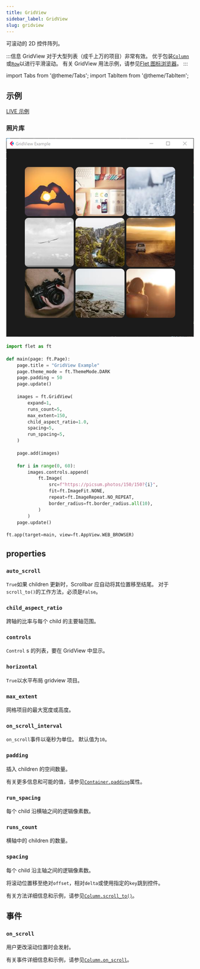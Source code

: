 ```yaml
---
title: GridView
sidebar_label: GridView
slug: gridview
---
```


可滚动的 2D 控件阵列。

:::信息
GridView 对于大型列表（成千上万的项目）非常有效。 优于包装[`Column`](column)或[`Row`](row)以进行平滑滚动。 有关 GridView 用法示例，请参见[Flet 图标浏览器](https://github.com/flet-dev/examples/blob/main/python/apps/icons-browser/main.py)。
:::

import Tabs from '@theme/Tabs';
import TabItem from '@theme/TabItem';

## 示例

[LIVE 示例](https://flet-controls-gallery.fly.dev/layout/gridview)

### 照片库

<img src="/img/docs/controls/gridview/photo-gallery.png" className="screenshot-50"/>

<Tabs groupId="language">
  <TabItem value="python" label="Python" default>

```python
import flet as ft

def main(page: ft.Page):
    page.title = "GridView Example"
    page.theme_mode = ft.ThemeMode.DARK
    page.padding = 50
    page.update()

    images = ft.GridView(
        expand=1,
        runs_count=5,
        max_extent=150,
        child_aspect_ratio=1.0,
        spacing=5,
        run_spacing=5,
    )

    page.add(images)

    for i in range(0, 60):
        images.controls.append(
            ft.Image(
                src=f"https://picsum.photos/150/150?{i}",
                fit=ft.ImageFit.NONE,
                repeat=ft.ImageRepeat.NO_REPEAT,
                border_radius=ft.border_radius.all(10),
            )
        )
    page.update()

ft.app(target=main, view=ft.AppView.WEB_BROWSER)
```

  </TabItem>
</Tabs>

## properties

### `auto_scroll`

`True`如果 children 更新时，Scrollbar 应自动将其位置移至结尾。 对于`scroll_to()`的工作方法，必须是`False`。

### `child_aspect_ratio`

跨轴的比率与每个 child 的主要轴范围。

### `controls`

`Control` s 的列表，要在 GridView 中显示。

### `horizontal`

`True`以水平布局 gridview 项目。

### `max_extent`

网格项目的最大宽度或高度。

### `on_scroll_interval`

`on_scroll`事件以毫秒为单位。 默认值为`10`。

### `padding`

插入 children 的空间数量。

有关更多信息和可能的值，请参见[`Container.padding`](container#padding)属性。

### `run_spacing`

每个 child 沿横轴之间的逻辑像素数。

### `runs_count`

横轴中的 children 的数量。

### `spacing`

每个 child 沿主轴之间的逻辑像素数。

将滚动位置移至绝对`offset`，相对`delta`或使用指定的`key`跳到控件。

有关方法详细信息和示例，请参见[`Column.scroll_to()`](column#scroll_tooffset-delta-key-duration-curve)。

## 事件

### `on_scroll`

用户更改滚动位置时会发射。

有关事件详细信息和示例，请参见[`Column.on_scroll`](column#on_scroll)。

